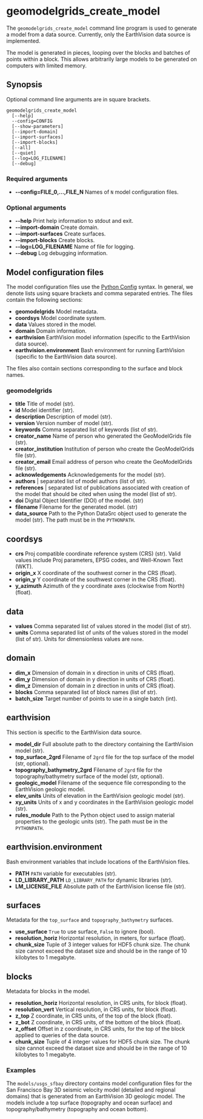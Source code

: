 # geomodelgrids_create_model

The `geomodelgrids_create_model` command line program is used to generate a model from a data source.
Currently, only the EarthVision data source is implemented.

The model is generated in pieces, looping over the blocks and batches of points within a block.
This allows arbitrarily large models to be generated on computers with limited memory.

## Synopsis

Optional command line arguments are in square brackets.

```
geomodelgrids_create_model
  [--help]
  --config=CONFIG
  [--show-parameters]
  [--import-domain]
  [--import-surfaces]
  [--import-blocks]
  [--all]
  [--quiet]
  [--log=LOG_FILENAME]
  [--debug]
```

### Required arguments

- **--config=FILE_0,...,FILE_N** Names of `N` model configuration files.

### Optional arguments

- **--help** Print help information to stdout and exit.
- **--import-domain** Create domain.
- **--import-surfaces** Create surfaces.
- **--import-blocks** Create blocks.
- **--log=LOG_FILENAME** Name of file for logging.
- **--debug** Log debugging information.

## Model configuration files

The model configuration files use the [Python Config](https://docs.python.org/3/library/configparser.html) syntax. In general, we denote lists using square brackets and comma separated entries. The files contain the following sections:

- **geomodelgrids** Model metadata.
- **coordsys** Model coordinate system.
- **data** Values stored in the model.
- **domain** Domain information.
- **earthvision** EarthVision model information (specific to the EarthVision data source).
- **earthvision.environment** Bash environment for running EarthVision (specific to the EarthVision data source).

The files also contain sections corresponding to the surface and block names.


### geomodelgrids

- **title** Title of model (str).
- **id** Model identifier (str).
- **description** Description of model (str).
- **version** Version number of model (str).
- **keywords** Comma separated list of keywords (list of str).
- **creator_name** Name of person who generated the GeoModelGrids file (str).
- **creator_institution** Institution of person who create the GeoModelGrids file (str).
- **creator_email** Email address of person who create the GeoModelGrids file (str).
- **acknowledgements** Acknowledgements for the model (str).
- **authors** \| separated list of model authors (list of str).
- **references** \| separated list of publications associated with creation of the model that should be cited when using the model (list of str).
- **doi** Digital Object Identifier (DOI) of the model. (str)
- **filename** Filename for the generated model. (str)
- **data_source** Path to the Python DataSrc object used to generate the model (str). The path must be in the `PYTHONPATH`.

## coordsys

- **crs** Proj compatible coordinate reference system (CRS) (str). Valid values include Proj parameters, EPSG codes, and Well-Known Text (WKT).
- **origin_x** X coordinate of the southwest corner in the CRS (float).
- **origin_y** Y coordinate of the southwest corner in the CRS (float).
- **y_azimuth** Azimuth of the y coordinate axes (clockwise from North) (float).

## data

- **values** Comma separated list of values stored in the model (list of str).
- **units** Comma separated list of units of the values stored in the model (list of str). Units for dimensionless values are `none`.

## domain

- **dim_x** Dimension of domain in x direction in units of CRS (float).
- **dim_y** Dimension of domain in y direction in units of CRS (float).
- **dim_z** Dimension of domain in z direction in units of CRS (float).
- **blocks** Comma separated list of block names (list of str).
- **batch_size** Target number of points to use in a single batch (int).  

## earthvision

This section is specific to the EarthVision data source.

- **model_dir** Full absolute path to the directory containing the EarthVision model (str).
- **top_surface_2grd** Filename of `2grd` file for the top surface of the model (str, optional).
- **topography_bathymetry_2grd** Filename of `2grd` file for the topography/bathymetry surface of the model (str, optional).
- **geologic_model** Filename of the sequence file corresponding to the EarthVision geologic model.
- **elev_units** Units of elevation in the EarthVision geologic model (str).
- **xy_units** Units of x and y coordinates in the EarthVision geologic model (str).
- **rules_module** Path to the Python object used to assign material properties to the geologic units (str). The path must be in the `PYTHONPATH`.

## earthvision.environment

Bash environment variables that include locations of the EarthVision files.

- **PATH** `PATH` variable for executables (str).
- **LD_LIBRARY_PATH** `LD_LIBRARY_PATH` for dynamic libraries (str).
- **LM_LICENSE_FILE** Absolute path of the EarthVision license file (str).

## surfaces

Metadata for the `top_surface` and `topography_bathymetry` surfaces.

- **use_surface** `True` to use surface, `False` to ignore (bool).
- **resolution_horiz** Horizontal resolution, in meters, for surface (float).
- **chunk_size** Tuple of 3 integer values for HDF5 chunk size. The chunk size cannot exceed the dataset size and should be in the range of 10 kilobytes to 1 megabyte.

## blocks

Metadata for blocks in the model.

- **resolution_horiz** Horizontal resolution, in CRS units, for block (float).
- **resolution_vert** Vertical resolution, in CRS units, for block (float).
- **z_top** Z coordinate, in CRS units, of the top of the block (float).
- **z_bot** Z coordinate, in CRS units, of the bottom of the block (float).
- **z_offset** Offset in z coordinate, in CRS units, for the top of the block applied to queries of the data source.
- **chunk_size** Tuple of 4 integer values for HDF5 chunk size. The chunk size cannot exceed the dataset size and should be in the range of 10 kilobytes to 1 megabyte.

### Examples

The `models/usgs_sfbay` directory contains model configuration files for the San Francisco Bay 3D seismic velocity model (detailed and regional domains) that is generated from an EarthVision 3D geologic model.
The models include a top surface (topography and ocean surface) and topography/bathymetry (topography and ocean bottom).

